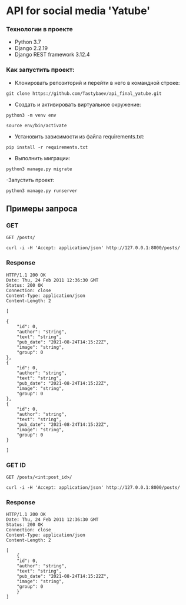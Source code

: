 # API for social media 'Yatube'

### Технологии в проекте
- Python 3.7
- Django 2.2.19
- Django REST framework 3.12.4

### Как запустить проект:
- Клонировать репозиторий и перейти в него в командной строке:

```
git clone https://github.com/Tastybaev/api_final_yatube.git
```

- Cоздать и активировать виртуальное окружение:
```
python3 -m venv env

source env/bin/activate
```

- Установить зависимости из файла requirements.txt:
```
pip install -r requirements.txt
``` 

- Выполнить миграции:
```
python3 manage.py migrate
```

-Запустить проект:
```
python3 manage.py runserver
```
## Примеры запроса

### GET

`GET /posts/`

    curl -i -H 'Accept: application/json' http://127.0.0.1:8000/posts/

### Response

    HTTP/1.1 200 OK
    Date: Thu, 24 Feb 2011 12:36:30 GMT
    Status: 200 OK
    Connection: close
    Content-Type: application/json
    Content-Length: 2

    [

    {
        "id": 0,
        "author": "string",
        "text": "string",
        "pub_date": "2021-08-24T14:15:22Z",
        "image": "string",
        "group": 0
    },
    {
        "id": 0,
        "author": "string",
        "text": "string",
        "pub_date": "2021-08-24T14:15:22Z",
        "image": "string",
        "group": 0
    },
    {
        "id": 0,
        "author": "string",
        "text": "string",
        "pub_date": "2021-08-24T14:15:22Z",
        "image": "string",
        "group": 0
    }

    ]

### GET ID

`GET /posts/<int:post_id>/`

    curl -i -H 'Accept: application/json' http://127.0.0.1:8000/posts/

### Response

    HTTP/1.1 200 OK
    Date: Thu, 24 Feb 2011 12:36:30 GMT
    Status: 200 OK
    Connection: close
    Content-Type: application/json
    Content-Length: 2

    [
        {
        "id": 0,
        "author": "string",
        "text": "string",
        "pub_date": "2021-08-24T14:15:22Z",
        "image": "string",
        "group": 0
        }
    ]
